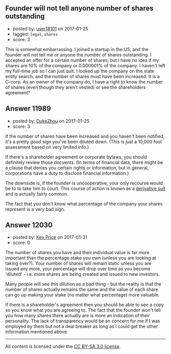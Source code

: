 ## Founder will not tell anyone number of shares outstanding

- posted by: [user18101](https://stackexchange.com/users/4688510/user18101) on 2017-01-25
- tagged: `legal`, `shares`
- score: 3

<p>This is somewhat embarrassing. I joined a startup in the US, and the founder will not tell me or anyone the number of shares outstanding. I accepted an offer for a certain number of shares, but I have no idea if my shares are 10% of the company or 0.000001% of the company. I haven't left my full-time job so I can just quit. I looked up the company on the state entity search, and the number of shares must have been increased. It is a C-corp. As an owner of the company do, I have a right to know the number of shares (even though they aren't vested) or see the shareholders agreement?</p>



## Answer 11989

- posted by: [DukeZhou](https://stackexchange.com/users/4146639/dukezhou) on 2017-01-25
- score: 3

<p>If the number of shares have been increased and you haven't been notified, it's a pretty good sign you've been diluted down.  (This is just a 10,000 foot assessment based on very limited info.)</p>

<p>If there's a shareholder agreement or corporate bylaws, you should definitely review those docuents. (In terms of financial data, there might be a clause that denies you certain rights or information, but in general, corporations have a duty to disclose financial information.) </p>

<p>The downside is, if the founder is uncooperative, your only recourse would be to to take him to court.  This course of action is known as a <a href="https://en.wikipedia.org/wiki/Derivative_suit" rel="nofollow noreferrer">derivative suit</a> and is actually fairly common. </p>

<p>The fact that you don't know what percentage of the company your shares represent is a very bad sign.</p>



## Answer 12030

- posted by: [Kev Price](https://stackexchange.com/users/1109274/kev-price) on 2017-01-31
- score: 0

<p>The number of shares you have and their individual value is far more important than the percentage stake you own (unless you are looking at taking over?). Your number of shares will remain static unless you are issued any more, your percentage will drop over time as you become 'diluted' - i.e. more shares are being created and issued to new investors.</p>

<p>Many people will see this dilution as a bad thing - but the reality is that the number of shares actually remains the same and the value of each share can go up making your stake (no matter what percentage) more valuable.</p>

<p>If there is a shareholder's agreement then you should be able to see a copy so you know what you are agreeing to. The fact that the founder won't tell you how many shares there actually are is more an indication of their personality. The lack of transparency would be an concern for me if I was employed by them but not a deal breaker as long as I could get the other information mentioned above</p>




---

All content is licensed under the [CC BY-SA 3.0 license](https://creativecommons.org/licenses/by-sa/3.0/).
